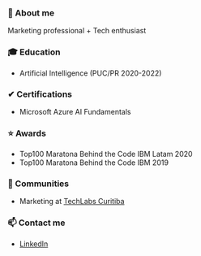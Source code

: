 ### 💬 About me       
Marketing professional + Tech enthusiast         


### 🎓 Education    

- Artificial Intelligence (PUC/PR 2020-2022)   


### ✔ Certifications    

- Microsoft Azure AI Fundamentals


### ⭐ Awards    

- Top100 Maratona Behind the Code IBM Latam 2020
- Top100 Maratona Behind the Code IBM 2019 
    

### 👯 Communities    

- Marketing at [TechLabs Curitiba](https://techlabs.org)    
   

### 📫 Contact me
- [LinkedIn](https://in.linkedin.com/in/priscillapreks)

<!--
**priscillapreks/priscillapreks** is a ✨ _special_ ✨ repository because its `README.md` (this file) appears on your GitHub profile.




- 🌱 Currently learning: Python / Machine Learning / Artificial Intelligence
- 👯 I’m looking to collaborate on ...
- 🤔 I’m looking for help with ...
- 💬 Ask me about ...
- : ...
- 😄 Pronouns: ...
- ⚡ Fun fact: ...
-->
